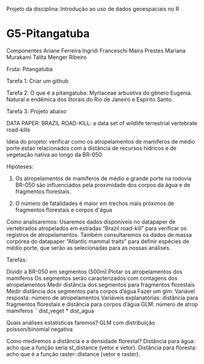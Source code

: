 Projeto da disciplina: Introdução ao uso de dados geoespaciais no R
# G5-Pitangatuba

Componentes
Ariane Ferreira
Ingridi Franceschi
Maira Prestes
Mariana Murakami
Talita Menger Ribeiro

Fruta: Pitangatuba

Tarefa 1: Criar um github

Tarefa 2: O que é a pitangatuba: Myrtaceae arbustiva do gênero Eugenia. Natural e endêmica dos litorais do Rio de Janeiro e Espírito Santo.

Tarefa 3: Projeto abaixo

DATA PAPER: BRAZIL ROAD-KILL: a data set of wildlife terrestrial vertebrate road-kills

Ideia do projeto: verificar como os atropelamentos de mamíferos de médio porte estao relacionados com a distância de recursos hídricos e de vegetação nativa ao longo da BR-050.

Hipóteses: 

1. Os atropelamentos de mamíferos de médio e grande porte na rodovia BR-050 são influenciados pela proximidade dos corpos da água e de fragmentos florestais.

2. O número de fatalidades é maior em trechos mais próximos de fragmentos florestais e corpos d'água

Como analisaremos: Usaremos dados disponíveis no datapaper de vertebrados atropelados em estradas “Brazil road-kill” para verificar os registros de atropelamentos. Também consultaremos os dados de massa corpórea do datapaper “Atlantic mammal traits” para definir espécies de médio porte, que serão as selecionadas para as nossas análises.

Tarefas: 

Dividir a BR-050 em segmentos (500m)
Plotar os atropelamentos dos mamíferos
Os segmentos serão caracterizados com contagens dos atropelamentos 
Medir distância dos segmentos para fragmentos florestais
Medir distância dos segmentos para corpos d’água
Fazer um glm:
Variável resposta: número de atropelamentos
Variáveis explanatórias: distância para fragmentos florestais e distância para corpos d’água 
GLM: número de atrop mamíferos ˜ dist_veget * dist_agua

Quais análises estatísticas faremos?
GLM com distribuição poisson/binomial negativa

Como mediremos a distância  e a densidade florestal? 
Distância para água: acho que a função seria st_distance (vetor e vetor).
Distância para floresta: acho que é a função raster::distance (vetor e raster).


